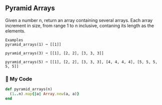## Pyramid Arrays

Given a number n, return an array containing several arrays. Each array increment in size, from range 1 to n inclusive, contaning its length as the elements.
```
Examples
pyramid_arrays(1) ➞ [[1]]

pyramid_arrays(3) ➞ [[1], [2, 2], [3, 3, 3]]

pyramid_arrays(5) ➞ [[1], [2, 2], [3, 3, 3], [4, 4, 4, 4], [5, 5, 5, 5, 5]]
```
### 💎 My Code
```ruby
def pyramid_arrays(n)
  (1..n).map{|a| Array.new(a, a)}
end
```
